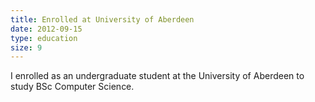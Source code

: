```yaml
---
title: Enrolled at University of Aberdeen
date: 2012-09-15
type: education
size: 9
---
```

I enrolled as an undergraduate student at the University of Aberdeen to study BSc Computer Science.
